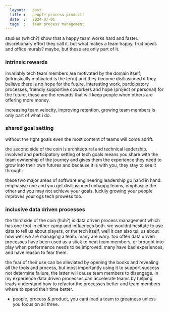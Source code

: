 ```yaml
---
  layout:   post
  title :   people process product!  
  date  :   2024-07-01  
  tags  :   team process management 
---
```



studies (which?) show that a happy team works hard and faster. discretionary effort they call it. but what makes a team happy, fruit bowls and office murals? maybe, but these are only part of it. 

### intrinsic rewards

invariably tech team members are motivated by the domain itself, (intrinsically motivated is the term) and they become disillusioned if they believe there is no hope for the future. interesting work, participatory processes, friendly supportive coworkers and hope (project or personal) for the future, these are the rewards that will keep people when others are offering more money. 

increasing team velocity, improving retention, growing team members is only part of what i do. 

### shared goal setting

without the right goals even the most content of teams will come adrift. 

the second side of the coin is architectural and technical leadership. involved and participatory setting of tech goals means you share with the team ownership of the journey and gives them the experience they need to grow into their own futures and because it is with you, they stay to see it through. 

these two major areas of software engineering leadership go hand in hand. emphasise one and you get disillusioned unhappy teams, emphasise the other and you may not achieve your goals. luckily growing your people improves your ogs tech prowess too. 

### inclusive data driven processes 

the third side of the coin (huh?) is data driven process management which has one foot in either camp and influences both. we wouldnt hesitate to use data to tell us about players, or the tech itself, well it can also tell us about how well we are managing a team. many are wary. too often data driven processes have been used as a stick to beat team members, or brought into play when performance needs to be improved. many have bad experiences, and have reason to fear them. 

the fear of their use can be alleviated by opening the books and revealing all the tools and process, but most importantly using it to support success not determine failure, the latter will cause team members to disengage. in my experience data driven processes can accelerate teams by helping leads understand how to refactor the processes better and team members where to spend their time better. 

- people, process & product, you cant lead a team to greatness unless you focus on all three.

